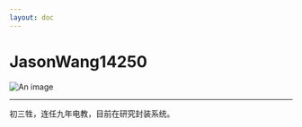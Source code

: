 ```yaml
---
layout: doc
---
```

# JasonWang14250
![An image](http://q1.qlogo.cn/g?b=qq&nk=2019262569&s=160)
_________________
初三牲，连任九年电教，目前在研究封装系统。